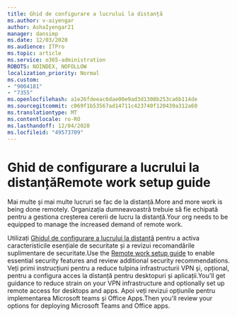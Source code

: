 ```yaml
---
title: Ghid de configurare a lucrului la distanță
ms.author: v-aiyengar
author: AshaIyengar21
manager: dansimp
ms.date: 12/03/2020
ms.audience: ITPro
ms.topic: article
ms.service: o365-administration
ROBOTS: NOINDEX, NOFOLLOW
localization_priority: Normal
ms.custom:
- "9004181"
- "7355"
ms.openlocfilehash: a1e26fdeeac6dae00e9ad3d1308b253ca6b114de
ms.sourcegitcommit: c069f1b53567ad14711c423740f120439a312a60
ms.translationtype: MT
ms.contentlocale: ro-RO
ms.lasthandoff: 12/04/2020
ms.locfileid: "49573709"
---
```

# <a name="remote-work-setup-guide"></a><span data-ttu-id="db315-102">Ghid de configurare a lucrului la distanță</span><span class="sxs-lookup"><span data-stu-id="db315-102">Remote work setup guide</span></span>

<span data-ttu-id="db315-103">Mai multe și mai multe lucruri se fac de la distanță.</span><span class="sxs-lookup"><span data-stu-id="db315-103">More and more work is being done remotely.</span></span> <span data-ttu-id="db315-104">Organizația dumneavoastră trebuie să fie echipată pentru a gestiona creșterea cererii de lucru la distanță.</span><span class="sxs-lookup"><span data-stu-id="db315-104">Your org needs to be equipped to manage the increased demand of remote work.</span></span>

<span data-ttu-id="db315-105">Utilizați [Ghidul de configurare a lucrului la distanță](https://go.microsoft.com/fwlink/?linkid=2142062) pentru a activa caracteristicile esențiale de securitate și a revizui recomandările suplimentare de securitate.</span><span class="sxs-lookup"><span data-stu-id="db315-105">Use the [Remote work setup guide](https://go.microsoft.com/fwlink/?linkid=2142062) to enable essential security features and review additional security recommendations.</span></span> <span data-ttu-id="db315-106">Veți primi instrucțiuni pentru a reduce tulpina infrastructurii VPN și, opțional, pentru a configura acces la distanță pentru desktopuri și aplicații.</span><span class="sxs-lookup"><span data-stu-id="db315-106">You'll get guidance to reduce strain on your VPN infrastructure and optionally set up remote access for desktops and apps.</span></span> <span data-ttu-id="db315-107">Apoi veți revizui opțiunile pentru implementarea Microsoft teams și Office Apps.</span><span class="sxs-lookup"><span data-stu-id="db315-107">Then you'll review your options for deploying ‎Microsoft Teams‎ and ‎Office‎ apps.</span></span>
